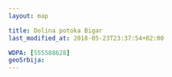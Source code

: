 ```yaml
---
layout: map

title: Dolina potoka Bigar
last_modified_at: 2018-05-23T23:37:54+02:00

WDPA: [555588628]
geoSrbija:
---
```

